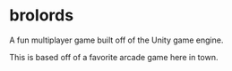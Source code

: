 # brolords
A fun multiplayer game built off of the Unity game engine.

This is based off of a favorite arcade game here in town.